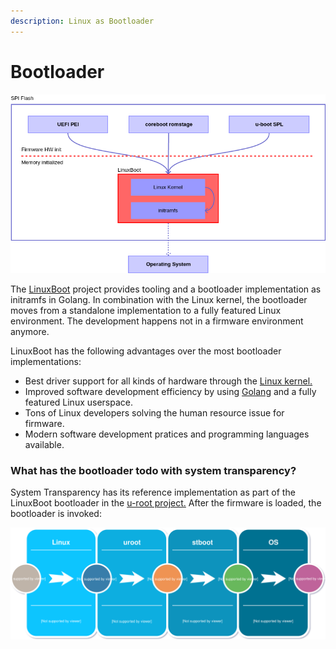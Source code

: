 ```yaml
---
description: Linux as Bootloader
---
```


# Bootloader

![Linux kernel as bootloader/UEFI BDS replacement](../../.gitbook/assets/linuxboot_info.png)

The [LinuxBoot](https://www.linuxboot.org) project provides tooling and a bootloader implementation as initramfs in Golang. In combination with the Linux kernel, the bootloader moves from a standalone implementation to a fully featured Linux environment. The development happens not in a firmware environment anymore.

LinuxBoot has the following advantages over the most bootloader implementations:

* Best driver support for all kinds of hardware through the [Linux kernel.](https://kernel.org)
* Improved software development efficiency by using [Golang](https://www.golang.org) and a fully featured Linux userspace.
* Tons of Linux developers solving the human resource issue for firmware.
* Modern software development pratices and programming languages available.

### What has the bootloader todo with system transparency?

System Transparency has its reference implementation as part of the LinuxBoot bootloader in the [u-root project.](https://github.com/u-root/u-root/tree/stboot) After the firmware is loaded, the bootloader is invoked:

![LinuxBoot with stboot boot flow](../../.gitbook/assets/system-transparency-bootloader%20%281%29.svg)



